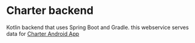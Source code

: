 # Charter backend

Kotlin backend that uses Spring Boot and Gradle. this webservice serves data for [Charter Android App](https://github.com/abbas-oveissi/Charter)